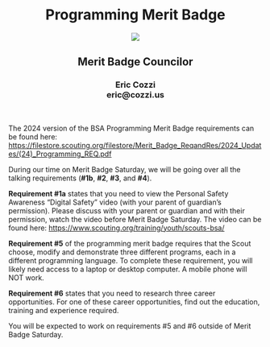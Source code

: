 <h1 align="center"> Programming Merit Badge </h1>
<div align="center">
  <img align="center" src="/rec/Programming.jpg" />
  <h2 align="center">Merit Badge Councilor</h2>
  <h3 align="center">
    Eric Cozzi<br>
    eric@cozzi.us
  </h3>
</div>
<br>

The 2024 version of the BSA Programming Merit Badge requirements can be found here: https://filestore.scouting.org/filestore/Merit_Badge_ReqandRes/2024_Updates/(24)_Programming_REQ.pdf

During our time on Merit Badge Saturday, we will be going over all the talking requirements (**#1b**, **#2**, **#3**, and **#4**). 

**Requirement #1a** states that you need to view the Personal Safety Awareness “Digital Safety” video (with your parent of guardian’s permission). Please discuss with your parent or guardian and with their permission, watch the video before Merit Badge Saturday. The video can be found here: https://www.scouting.org/training/youth/scouts-bsa/

**Requirement #5** of the programming merit badge requires that the Scout choose, modify and demonstrate three different programs, each in a different programming language. To complete these requirement, you will likely need access to a laptop or desktop computer. A mobile phone will NOT work.

**Requirement #6** states that you need to research three career opportunities. For one of these career opportunities, find out the education, training and experience required. 

You will be expected to work on requirements #5 and #6 outside of Merit Badge Saturday.